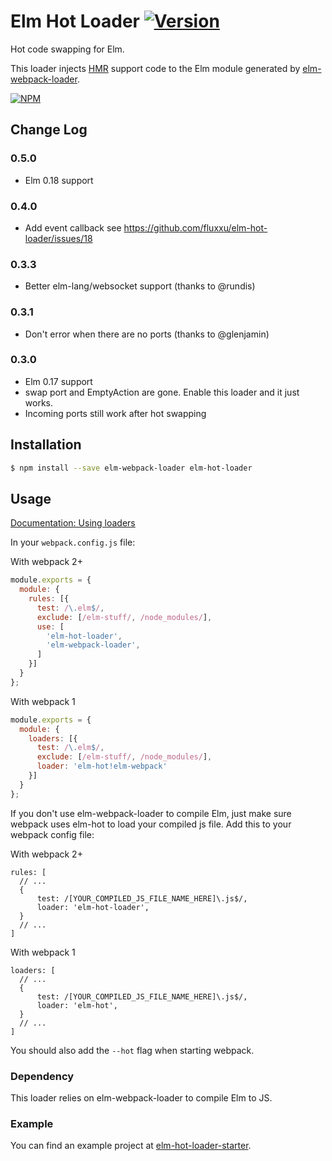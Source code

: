 # Elm Hot Loader [![Version](https://img.shields.io/npm/v/elm-hot-loader.svg)](https://www.npmjs.com/package/elm-hot-loader)
Hot code swapping for Elm.

This loader injects [HMR](https://webpack.github.io/docs/hot-module-replacement.html) support code to the Elm module generated by [elm-webpack-loader](https://github.com/rtfeldman/elm-webpack-loader). 

[![NPM](https://nodei.co/npm/elm-hot-loader.png?downloads=true&downloadRank=true&stars=true)](https://nodei.co/npm/elm-hot-loader/)

## Change Log

### 0.5.0
* Elm 0.18 support

### 0.4.0
* Add event callback
see https://github.com/fluxxu/elm-hot-loader/issues/18

### 0.3.3
* Better elm-lang/websocket support (thanks to @rundis)

### 0.3.1
* Don't error when there are no ports (thanks to @glenjamin)

### 0.3.0
* Elm 0.17 support
* swap port and EmptyAction are gone. Enable this loader and it just works.
* Incoming ports still work after hot swapping

## Installation

```sh
$ npm install --save elm-webpack-loader elm-hot-loader
```


## Usage

[Documentation: Using loaders](http://webpack.github.io/docs/using-loaders.html)

In your `webpack.config.js` file:

With webpack 2+
```js
module.exports = {
  module: {
    rules: [{
      test: /\.elm$/,
      exclude: [/elm-stuff/, /node_modules/],
      use: [
        'elm-hot-loader',
        'elm-webpack-loader',
      ]
    }]
  }
};
```

With webpack 1
```js
module.exports = {
  module: {
    loaders: [{
      test: /\.elm$/,
      exclude: [/elm-stuff/, /node_modules/],
      loader: 'elm-hot!elm-webpack'
    }]
  }
};
```

If you don't use elm-webpack-loader to compile Elm, just make sure webpack uses elm-hot to load your compiled js file.
Add this to your webpack config file:

With webpack 2+
```
rules: [
  // ...
  {
      test: /[YOUR_COMPILED_JS_FILE_NAME_HERE]\.js$/,
      loader: 'elm-hot-loader',
  }
  // ...
]
```

With webpack 1
```
loaders: [
  // ...
  {
      test: /[YOUR_COMPILED_JS_FILE_NAME_HERE]\.js$/,
      loader: 'elm-hot',
  }
  // ...
]
```

You should also add the `--hot` flag when starting webpack.

### Dependency

This loader relies on elm-webpack-loader to compile Elm to JS.

### Example

You can find an example project at
[elm-hot-loader-starter](https://github.com/fluxxu/elm-hot-loader-starter). 
